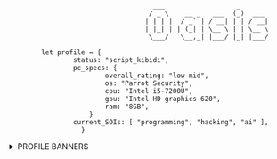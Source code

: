 ```
                                    ___                  _       
                                   / _ \    __ _   ___  (_)  ___ 
                                  | | | |  / _` | / __| | | / __|
                                  | |_| | | (_| | \__ \ | | \__ \
                                   \___/   \__,_| |___/ |_| |___/

		let profile = {
				status: "script_kibidi",
				pc_specs: {
						overall_rating: "low-mid",
						os: "Parrot Security",
						cpu: "Intel i5-7200U",
						gpu: "Intel HD graphics 620",
						ram: "8GB",
					}
				current_SOIs: [ "programming", "hacking", "ai" ],
			      }

```
<details>                      
	<summary>PROFILE BANNERS</summary>
	<img src="https://tryhackme-badges.s3.amazonaws.com/0as.png" alt="Your Image Badge" width="30%"/>
	<img src="https://www.codewars.com/users/0asisCat/badges/large" />
</details>
